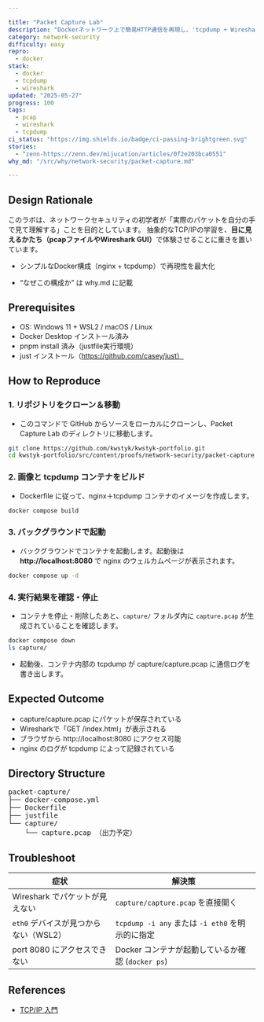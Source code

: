 ```yaml
---

title: "Packet Capture Lab"
description: "Dockerネットワーク上で簡易HTTP通信を再現し、'tcpdump + Wiresharkでパケット解析するラボ"
category: network-security
difficulty: easy
repro:
  - docker
stack:
  - docker
  - tcpdump
  - wireshark
updated: "2025-05-27"
progress: 100
tags:
  - pcap
  - wireshark
  - tcpdump
ci_status: "https://img.shields.io/badge/ci-passing-brightgreen.svg"
stories:
  - "zenn-https://zenn.dev/mijucation/articles/0f2e203bca0551"
why_md: "/src/why/network-security/packet-capture.md"

---
```

## Design Rationale

<div class="my-4 border-l-4 p-4 rounded bg-blue-800 border-blue-500 text-white">
このラボは、ネットワークセキュリティの初学者が「実際のパケットを自分の手で見て理解する」ことを目的としています。  
抽象的なTCP/IPの学習を、<strong>目に見えるかたち（pcapファイルやWireshark GUI）</strong>で体験させることに重きを置いています。
</div>

- シンプルなDocker構成（nginx + tcpdump）で再現性を最大化

- “なぜこの構成か” は why.md に記載

## Prerequisites

- OS: Windows 11 + WSL2 / macOS / Linux
- Docker Desktop インストール済み  
- pnpm install 済み（justfile実行環境）
- just インストール（https://github.com/casey/just）

## How to Reproduce

### 1. リポジトリをクローン＆移動
- このコマンドで GitHub からソースをローカルにクローンし、Packet Capture Lab のディレクトリに移動します。
```bash
git clone https://github.com/kwstyk/kwstyk-portfolio.git
cd kwstyk-portfolio/src/content/proofs/network-security/packet-capture
```

### 2. 画像と tcpdump コンテナをビルド
- Dockerfile に従って、nginx＋tcpdump コンテナのイメージを作成します。 
```bash
docker compose build
```
### 3. バックグラウンドで起動
- バックグラウンドでコンテナを起動します。起動後は <strong>http://localhost:8080</strong> で nginx のウェルカムページが表示されます。
```bash
docker compose up -d
```
### 4. 実行結果を確認・停止
- コンテナを停止・削除したあと、`capture/` フォルダ内に `capture.pcap` が生成されていることを確認します。
```bash
docker compose down 
ls capture/ 
```

- 起動後、コンテナ内部の tcpdump が capture/capture.pcap に通信ログを書き出します。

## Expected Outcome

- capture/capture.pcap にパケットが保存されている
- Wiresharkで「GET /index.html」が表示される
- ブラウザから http://localhost:8080 にアクセス可能
- nginx のログが tcpdump によって記録されている

## Directory Structure
<div class="my-6 p-4 bg-gray-800 text-white rounded font-mono text-sm overflow-x-auto">
<pre>
packet-capture/
├── docker-compose.yml
├── Dockerfile
├── justfile
└── capture/
    └── capture.pcap （出力予定）
</pre>
</div>

## Troubleshoot

| 症状                       | 解決策                                    |
| ------------------------ | -------------------------------------- |
| Wireshark でパケットが見えない     | `capture/capture.pcap` を直接開く           |
| `eth0` デバイスが見つからない（WSL2） | `tcpdump -i any` または `-i eth0` を明示的に指定 |
| port 8080 にアクセスできない      | Docker コンテナが起動しているか確認 (`docker ps`)    |


## References

- [TCP/IP 入門](https://amzn.asia/d/eon0oUv)



